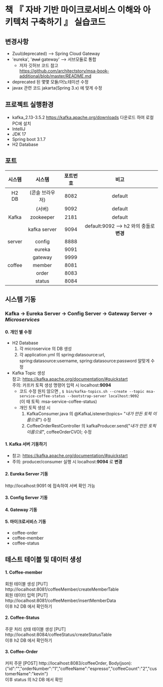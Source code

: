 # 책 『 자바 기반 마이크로서비스 이해와 아키텍처 구축하기 』 실습코드

## 변경사항

- Zuul(deprecated) --> Spring Cloud Gateway 
- 'eureka', '~~zuul~~ gateway' --> 서브모듈로 통합 
  - 저자 깃허브 코드 참고  
  https://github.com/architectstory/msa-book-additional/blob/master/README.md
- deprecated 된 몇몇 모듈/어노테이션 수정
- javax 관련 코드 jakarta(Spring 3.x) 에 맞게 수정


## 프로젝트 실행환경

- kafka_2.13-3.5.2 https://kafka.apache.org/downloads 다운로드 하여 로컬 PC에 설치
- IntelliJ
- JDK 17
- Spring boot 3.1.7
- H2 Database

## 포트

|  시스템  |     시스템      | 포트번호 |                비고                 |
|:-----:|:------------:|:----:|:---------------------------------:|
| H2 DB |  (콘솔 브라우저)   | 8082 |              default              |
|       |     (서버)     | 9092 |              default              |
| Kafka  |  zookeeper   | 2181 |              default              |
|        | kafka server | 9094 | default:9092 --> h2 와의 충돌로 **변경** |
| server |    config    | 8888 |                                   |
|  |    eureka    | 9091 |                                   |
|  |   gateway    | 9999 |                                   |
| coffee |    member    | 8081 |                                   |
|  |    order     | 8083 |                                   |
|  |    status    | 8084 |                                   |

## 시스템 기동

### Kafka -> Eureka Server -> Config Server -> Gateway Server -> _Microservices_

#### 0. 개인 별 수정
- H2 Database
    1. 각 microservice 의 DB 생성
    2. 각 application.yml 의 spring:datasource:url, spring:datasource:username, spring:datasource:password 알맞게 수정
- Kafka Topic 생성  
  참고: https://kafka.apache.org/documentation/#quickstart  
  주의: 카프카 토픽 생성 명령어 입력 시 localhost:**9094**
  - 코드 수정 원치 않으면 , `$ bin/kafka-topics.sh --create --topic msa-service-coffee-status --bootstrap-server localhost:9092`  
    (이 때 토픽: msa-service-coffee-status)
  - 개인 토픽 생성 시
      1. KafkaConsumer.java 의 @KafkaListener(topics= "_내가 만든 토픽 이름으로_") 수정
      2. CoffeeOrderRestController 의 kafkaProducer.send("_내가 만든 토픽 이름으로_", coffeeOrderCVO); 수정
  
#### 1. Kafka 서버 기동하기  
- 참고: https://kafka.apache.org/documentation/#quickstart  
- 주의: producer/consumer 실행 시 localhost:**9094** 로 **변경**  

#### 2. Eureka Server 기동  
http://localhost:9091 에 접속하여 서버 확인 가능

#### 3. Config Server 기동  

#### 4. Gateway 기동  

#### 5. 마이크로서비스 기동  
   - coffee-order  
   - coffee-member  
   - coffee-status  

## 테스트 테이블 및 데이터 생성

#### 1. Coffee-member  
회원 테이블 생성 [PUT] http://localhost:8081/coffeeMember/createMemberTable  
회원 데이터 입력 [PUT] http://localhost:8081/coffeeMember/insertMemberData  
이후 h2 DB 에서 확인하기

#### 2. Coffee-Status  
주문 처리 상태 테이블 생성 [PUT] http://localhost:8084/coffeeStatus/createStatusTable  
이후 h2 DB 에서 확인하기

#### 3. Coffee-Order
커피 주문 [POST] http://localhost:8083/coffeeOrder, 
Body(json): {"id":"","orderNumber":"1","coffeeName":"espresso","coffeeCount":"2","customerName":"kevin"}  
이후 status 의 h2 DB 에서 확인

